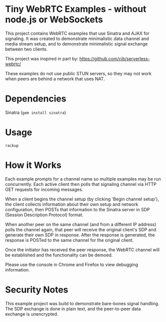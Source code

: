 # Tiny WebRTC Examples - without node.js or WebSockets
This project contains WebRTC examples that use Sinatra and AJAX for signaling.
It was created to demonstrate minimalistic data channel and media stream setup,
and to demonstrate minimalistic signal exchange between two clients.

This project was inspired in part by: https://github.com/cjb/serverless-webrtc/

These examples do not use public STUN servers, so they may not work when peers
are behind a network that uses NAT.

# Dependencies

Sinatra (`gem install sinatra`)

# Usage

```
rackup
```

# How it Works

Each example prompts for a channel name so multiple examples may be run
concurrently. Each active client then polls that signaling channel via HTTP GET
requests for incoming messages.

When a client begins the channel setup (by clicking 'Begin channel setup'), the
client collects information about their own setup and network configuration,
then POSTs that information to the Sinatra server in SDP (Session Description
Protocol) format.

When another peer on the same channel (and from a different IP address) polls
the channel again, that peer will receive the original client's SDP and
generate their own SDP in response. After the response is generated, the
response is POSTed to the same channel for the original client.

Once the initiator has received the peer response, the WebRTC channel will be
established and the functionality can be demoed.

Please use the console in Chrome and Firefox to view debugging information.

# Security Notes

This example project was build to demonstrate bare-bones signal handling.
The SDP exchange is done in plain text, and the peer-to-peer data exchange is
unencrypted.
